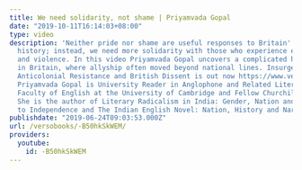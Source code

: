 ```yaml
---
title: We need solidarity, not shame | Priyamvada Gopal
date: "2019-10-11T16:14:03+08:00"
type: video
description: 'Neither pride nor shame are useful responses to Britain''s imperial
  history; instead, we need more solidarity with those who experience exploitation
  and violence. In this video Priyamvada Gopal uncovers a complicated history of dissidence
  in Britain, where allyship often moved beyond national lines. Insurgent Empire:
  Anticolonial Resistance and British Dissent is out now https://www.versobooks.com/books/2965-insurgent-empire
  Priyamvada Gopal is University Reader in Anglophone and Related Literatures in the
  Faculty of English at the University of Cambridge and Fellow Churchill College.
  She is the author of Literary Radicalism in India: Gender, Nation and the Transition
  to Independence and The Indian English Novel: Nation, History and Narration.'
publishdate: "2019-06-24T09:03:53.000Z"
url: /versobooks/-B50hkSkWEM/
providers:
  youtube:
    id: -B50hkSkWEM
---
```

